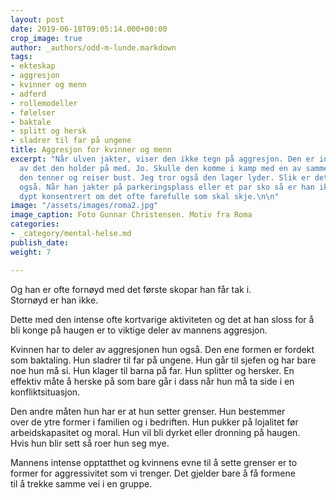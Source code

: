 ```yaml
---
layout: post
date: 2019-06-18T09:05:14.000+00:00
crop_image: true
author: _authors/odd-m-lunde.markdown
tags:
- ekteskap
- aggresjon
- kvinner og menn
- adferd
- rollemodeller
- følelser
- baktale
- splitt og hersk
- sladrer til far på ungene
title: Aggresjon for kvinner og menn
excerpt: "Når ulven jakter, viser den ikke tegn på aggresjon. Den er intenst opptatt
  av det den holder på med. Jo. Skulle den komme i kamp med en av samme art, så flekker
  den tenner og reiser bust. Jeg tror også den lager lyder. Slik er det med mannen
  også. Når han jakter på parkeringsplass eller et par sko så er han ikke sinna. Bare
  dypt konsentrert om det ofte farefulle som skal skje.\n\n"
image: "/assets/images/roma2.jpg"
image_caption: Foto Gunnar Christensen. Motiv fra Roma
categories:
- _category/mental-helse.md
publish_date: 
weight: 7

---
```

Og han er ofte fornøyd med det første skopar han får tak i.   
Stornøyd er han ikke.

Dette med den intense ofte kortvarige aktiviteten og det at han sloss for å bli konge på haugen er to viktige deler av mannens aggresjon.

Kvinnen har to deler av aggresjonen hun også. Den ene formen er fordekt som baktaling. Hun sladrer til far på ungene. Hun går til sjefen og har bare noe hun må si. Hun klager til barna på far. Hun splitter og hersker. En effektiv måte å herske på som bare går i dass når hun må ta side i en konfliktsituasjon.

Den andre måten hun har er at hun setter grenser. Hun bestemmer   
over de ytre former i familien og i bedriften. Hun pukker på lojalitet før arbeidskapasitet og moral. Hun vil bli dyrket eller dronning på haugen.   
Hvis hun blir sett så roer hun seg mye.

Mannens intense opptatthet og kvinnens evne til å sette grenser er to former for aggressivitet som vi trenger. Det gjelder bare å få formene   
til å trekke samme vei i en gruppe.